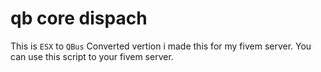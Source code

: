# qb core dispach

This is `ESX` to `QBus` Converted vertion i made this for my fivem server. You can use this script to your fivem server.
